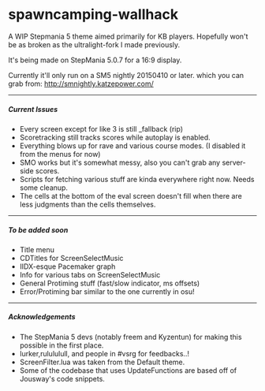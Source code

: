 # spawncamping-wallhack
A WIP Stepmania 5 theme aimed primarily for KB players.
Hopefully won't be as broken as the ultralight-fork I made previously.


It's being made on StepMania 5.0.7 for a 16:9 display. 

Currently it'll only run on a SM5 nightly 20150410 or later. which you can grab from: http://smnightly.katzepower.com/ 

---
##### Current Issues
* Every screen except for like 3 is still _fallback (rip)
* Scoretracking still tracks scores while autoplay is enabled.
* Everything blows up for rave and various course modes. (I disabled it from the menus for now)
* SMO works but it's somewhat messy, also you can't grab any server-side scores.
* Scripts for fetching various stuff are kinda everywhere right now. Needs some cleanup.
* The cells at the bottom of the eval screen doesn't fill when there are less judgments than the cells themselves. 


---
##### To be added soon 
* Title menu
* CDTitles for ScreenSelectMusic
* IIDX-esque Pacemaker graph
* Info for various tabs on ScreenSelectMusic
* General Protiming stuff (fast/slow indicator, ms offsets)
* Error/Protiming bar similar to the one currently in osu!


---
##### Acknowledgements
* The StepMania 5 devs (notably freem and Kyzentun) for making this possible in the first place.
* lurker,rulululull, and people in #vsrg for feedbacks..!
* ScreenFilter.lua was taken from the Default theme.
* Some of the codebase that uses UpdateFunctions are based off of Jousway's code snippets.
